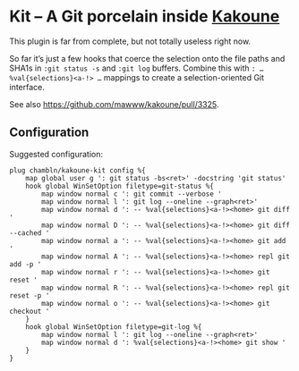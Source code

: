# Kit – A Git porcelain inside [Kakoune](https://kakoune.org)

This plugin is far from complete, but not totally useless right now.

So far it’s just a few hooks that coerce the selection onto the file
paths and SHA1s in `:git status -s` and `:git log` buffers. Combine this
with `: … %val{selections}<a-!> …` mappings to create a
selection-oriented Git interface.

See also <https://github.com/mawww/kakoune/pull/3325>.

## Configuration

Suggested configuration:

``` kak
plug chambln/kakoune-kit config %{
    map global user g ': git status -bs<ret>' -docstring 'git status'
    hook global WinSetOption filetype=git-status %{
        map window normal c ': git commit --verbose '
        map window normal l ': git log --oneline --graph<ret>'
        map window normal d ': -- %val{selections}<a-!><home> git diff '
        map window normal D ': -- %val{selections}<a-!><home> git diff --cached '
        map window normal a ': -- %val{selections}<a-!><home> git add '
        map window normal A ': -- %val{selections}<a-!><home> repl git add -p '
        map window normal r ': -- %val{selections}<a-!><home> git reset '
        map window normal R ': -- %val{selections}<a-!><home> repl git reset -p '
        map window normal o ': -- %val{selections}<a-!><home> git checkout '
    }
    hook global WinSetOption filetype=git-log %{
        map window normal l ': git log --oneline --graph<ret>'
        map window normal d ': %val{selections}<a-!><home> git show '
    }
}
```
